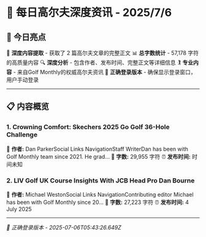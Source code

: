 # 📰 每日高尔夫深度资讯 - 2025/7/6

## 🌟 今日亮点

🎯 **深度内容提取** - 获取了 2 篇高尔夫文章的完整正文
📊 **总字数统计** - 57,178 字符的高质量内容
🔍 **深度分析** - 包含作者、发布时间、完整正文等详细信息
🏌️ **专业内容** - 来自Golf Monthly的权威高尔夫资讯
🔐 **正确登录版本** - 确保显示登录窗口，用户手动登录

---

## 📋 内容概览

### 1. Crowning Comfort: Skechers 2025 Go Golf 36-Hole Challenge

👤 **作者:** Dan ParkerSocial Links NavigationStaff WriterDan has been with Golf Monthly team since 2021. He grad...
📝 **字数:** 29,955 字符
⏰ **发布时间:** 时间未知

### 2. LIV Golf UK Course Insights With JCB Head Pro Dan Bourne

👤 **作者:** Michael WestonSocial Links NavigationContributing editor Michael has been with Golf Monthly since 20...
📝 **字数:** 27,223 字符
⏰ **发布时间:** 4 July 2025

---
*🔐 正确登录版本 - 2025-07-06T05:43:26.649Z*
